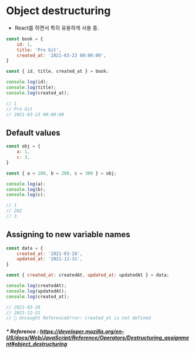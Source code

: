 # Object destructuring
- React를 하면서 특히 유용하게 사용 중.
```javascript
const book = {
    id: 1,
    title: 'Pro Git',
    created_at: '2021-03-23 00:00:00',
}

const { id, title, created_at } = book;

console.log(id);
console.log(title);
console.log(created_at);

// 1
// Pro Git
// 2021-03-23 00:00:00
```

## Default values
```javascript
const obj = {
    a: 1,
    c: 3,
}

const { a = 100, b = 200, c = 300 } = obj;

console.log(a);
console.log(b);
console.log(c);

// 1
// 202
// 3
```

## Assigning to new variable names
```javascript
const data = {
    created_at: '2021-03-28',
    updated_at: '2021-12-31',
}

const { created_at: createdAt, updated_at: updatedAt } = data;

console.log(createdAt);
console.log(updatedAt);
console.log(created_at);

// 2021-03-28
// 2021-12-31
// 🚨 Uncaught ReferenceError: created_at is not defined
```

##### * Reference : https://developer.mozilla.org/en-US/docs/Web/JavaScript/Reference/Operators/Destructuring_assignment#object_destructuring

